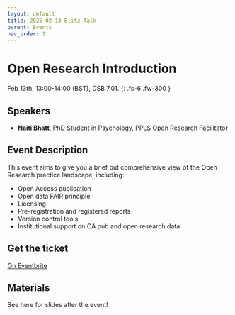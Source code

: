 ```yaml
---
layout: default
title: 2025-02-13 Blitz Talk
parent: Events
nav_order: 1
---
```


# Open Research Introduction

Feb 13th, 13:00-14:00 (BST), DSB 7.01.
{: .fs-6 .fw-300 }

## Speakers

* [**Naiti Bhatt**](https://naitisb.github.io/), PhD Student in Psychology, PPLS Open Research Facilitator


## Event Description

This event aims to give you a brief but comprehensive view of the Open Research practice landscape, including:

* Open Access publication
* Open data FAIR principle
* Licensing
* Pre-registration and registered reports
* Version control tools
* Institutional support on OA pub and open research data

## Get the ticket
[On Eventbrite](https://www.eventbrite.co.uk/e/ppls-open-research-introductory-blitz-tickets-1232833551339)

## Materials

See here for slides after the event!
